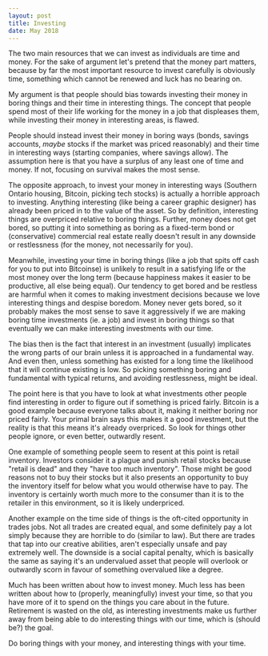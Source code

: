 ```yaml
---
layout: post
title: Investing
date: May 2018
---
```


The two main resources that we can invest as individuals are time and money. For the sake of argument let's pretend that the money part matters, because by far the most important resource to invest carefully is obviously time, something which cannot be renewed and luck has no bearing on.

My argument is that people should bias towards investing their money in boring things and their time in interesting things. The concept that people spend most of their life working for the money in a job that displeases them, while investing their money in interesting areas, is flawed. 

People should instead invest their money in boring ways (bonds, savings accounts, *maybe* stocks if the market was priced reasonably) and their time in interesting ways (starting companies, where savings allow). The assumption here is that you have a surplus of any least one of time and money. If not, focusing on survival makes the most sense.

The opposite approach, to invest your money in interesting ways (Southern Ontario housing, Bitcoin, picking tech stocks) is actually a horrible approach to investing. Anything interesting (like being a career graphic designer) has already been priced in to the value of the asset. So by definition, interesting things are overpriced relative to boring things. Further, money does not get bored, so putting it into something as boring as a fixed-term bond or (conservative) commercial real estate really doesn't result in any downside or restlessness (for the money, not necessarily for you).

Meanwhile, investing your time in boring things (like a job that spits off cash for you to put into Bitcoinse) is unlikely to result in a satisfying life or the most money over the long term (because happiness makes it easier to be productive, all else being equal). Our tendency to get bored and be restless are harmful when it comes to making investment decisions because we love interesting things and despise boredom. Money never gets bored, so it probably makes the most sense to save it aggressively if we are making boring time investments (ie. a job) and invest in boring things so that eventually we can make interesting investments with our time.

The bias then is the fact that interest in an investment (usually) implicates the wrong parts of our brain unless it is approached in a fundamental way. And even then, unless something has existed for a long time the likelihood that it will continue existing is low. So picking something boring and fundamental with typical returns, and avoiding restlessness, might be ideal.

The point here is that you have to look at what investments other people find interesting in order to figure out if something is priced fairly. Bitcoin is a good example because everyone talks about it, making it neither boring nor priced fairly. Your primal brain says this makes it a good investment, but the reality is that this means it's already overpriced. So look for things other people ignore, or even better, outwardly resent.

One example of something people seem to resent at this point is retail inventory. Investors consider it a plague and punish retail stocks because "retail is dead" and they "have too much inventory". Those might be good reasons not to buy their stocks but it also presents an opportunity to buy the inventory itself for below what you would otherwise have to pay. The inventory is certainly worth much more to the consumer than it is to the retailer in this environment, so it is likely underpriced.

Another example on the time side of things is the oft-cited opportunity in trades jobs. Not all trades are created equal, and some definitely pay a lot simply because they are horrible to do (similar to law). But there are trades that tap into our creative abilities, aren't especially unsafe and pay extremely well. The downside is a social capital penalty, which is basically the same as saying it's an undervalued asset that people will overlook or outwardly scorn in favour of something overvalued like a degree.

Much has been written about how to invest money. Much less has been written about how to (properly, meaningfully) invest your time, so that you have more of it to spend on the things you care about in the future. Retirement is wasted on the old, as interesting investments make us further away from being able to do interesting things with our time, which is (should be?) the goal.

Do boring things with your money, and interesting things with your time.